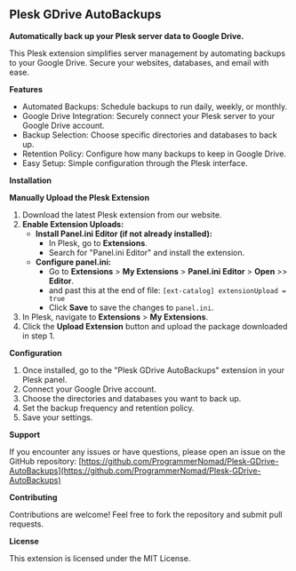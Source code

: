 ## Plesk GDrive AutoBackups

**Automatically back up your Plesk server data to Google Drive.**

This Plesk extension simplifies server management by automating backups to your Google Drive. Secure your websites, databases, and email with ease.

**Features**

*  Automated Backups: Schedule backups to run daily, weekly, or monthly.
*  Google Drive Integration: Securely connect your Plesk server to your Google Drive account.
*  Backup Selection: Choose specific directories and databases to back up.
*  Retention Policy: Configure how many backups to keep in Google Drive.
*  Easy Setup: Simple configuration through the Plesk interface.

**Installation**

**Manually Upload the Plesk Extension**

1. Download the latest Plesk extension from our website.
2. **Enable Extension Uploads:**
   * **Install Panel.ini Editor (if not already installed):**
     * In Plesk, go to **Extensions**.
     * Search for "Panel.ini Editor" and install the extension.
   * **Configure panel.ini:**
     * Go to **Extensions** > **My Extensions** > **Panel.ini Editor** > **Open** >> **Editor**.
     * and past this at the end of file: `[ext-catalog]
extensionUpload = true`
     * Click **Save** to save the changes to `panel.ini`.
3. In Plesk, navigate to **Extensions** > **My Extensions**.
4. Click the **Upload Extension** button and upload the package downloaded in step 1.

**Configuration**

1. Once installed, go to the "Plesk GDrive AutoBackups" extension in your Plesk panel.
2. Connect your Google Drive account.
3. Choose the directories and databases you want to back up.
4. Set the backup frequency and retention policy.
5. Save your settings.

**Support**

If you encounter any issues or have questions, please open an issue on the GitHub repository: [https://github.com/ProgrammerNomad/Plesk-GDrive-AutoBackups](https://github.com/ProgrammerNomad/Plesk-GDrive-AutoBackups)

**Contributing**

Contributions are welcome! Feel free to fork the repository and submit pull requests.

**License**

This extension is licensed under the MIT License.
